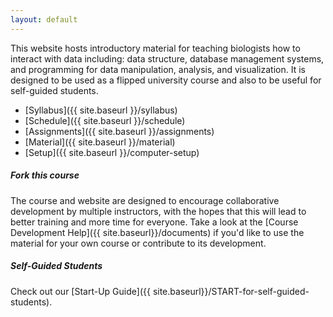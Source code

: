```yaml
---
layout: default
---
```


This website hosts introductory material for teaching biologists how to interact
with data including: data structure, database management systems, and
programming for data manipulation, analysis, and visualization. It is designed
to be used as a flipped university course and also to be useful for self-guided
students.

* [Syllabus]({{ site.baseurl }}/syllabus)
* [Schedule]({{ site.baseurl }}/schedule)
* [Assignments]({{ site.baseurl }}/assignments)
* [Material]({{ site.baseurl }}/material)
* [Setup]({{ site.baseurl }}/computer-setup)

##### Fork this course

The course and website are designed to encourage collaborative development by
multiple instructors, with the hopes that this will lead to better training and
more time for everyone. Take a look at the [Course Development Help]({{ site.baseurl}}/documents)
if you'd like to use the material for your own course or contribute to its
development.

##### Self-Guided Students

Check out our [Start-Up Guide]({{ site.baseurl}}/START-for-self-guided-students).
